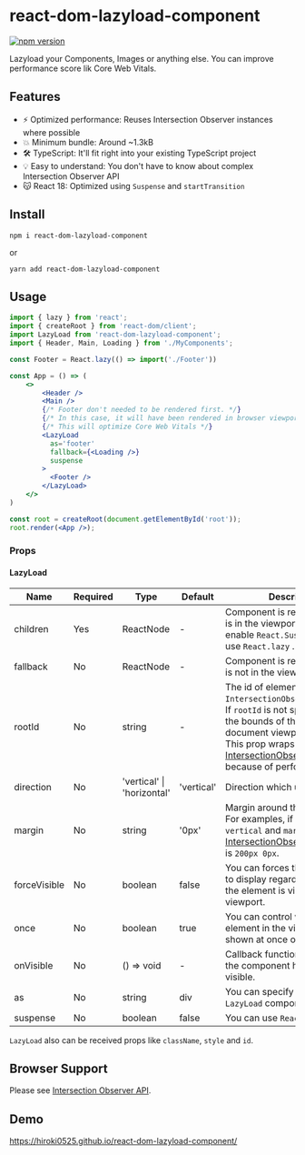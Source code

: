 # react-dom-lazyload-component

[![npm version](https://badge.fury.io/js/react-dom-lazyload-component.svg)](https://badge.fury.io/js/react-dom-lazyload-component)

Lazyload your Components, Images or anything else. You can improve performance score lik Core Web Vitals.

## Features

- ⚡️ Optimized performance: Reuses Intersection Observer instances where possible
- 💥 Minimum bundle: Around ~1.3kB
- 🛠 TypeScript: It'll fit right into your existing TypeScript project
- 💡 Easy to understand: You don't have to know about complex Intersection Observer API
- 😽 React 18: Optimized using `Suspense` and `startTransition`

## Install

```
npm i react-dom-lazyload-component
```

or

```
yarn add react-dom-lazyload-component
```

## Usage

```jsx
import { lazy } from 'react';
import { createRoot } from 'react-dom/client';
import LazyLoad from 'react-dom-lazyload-component';
import { Header, Main, Loading } from './MyComponents';

const Footer = React.lazy(() => import('./Footer'))

const App = () => (
    <>
        <Header />
        <Main />
        {/* Footer don't needed to be rendered first. */}
        {/* In this case, it will have been rendered in browser viewport. */}
        {/* This will optimize Core Web Vitals */}
        <LazyLoad
          as='footer'
          fallback={<Loading />}
          suspense
        >
          <Footer />
        </LazyLoad>
    </>
)

const root = createRoot(document.getElementById('root'));
root.render(<App />);
```

### Props

#### LazyLoad

| Name         | Required | Type                           | Default    | Description                                                                                                                                                                                                                                                                                         |
|--------------|----------|--------------------------------|------------|-----------------------------------------------------------------------------------------------------------------------------------------------------------------------------------------------------------------------------------------------------------------------------------------------------|
| children     | Yes      | ReactNode                      | -          | Component is rendered when it is in the viewport. Automatically enable `React.Suspense` if you use `React.lazy` .                                                                                                                                                                                   |
| fallback     | No       | ReactNode                      | -          | Component is rendered when it is not in the viewport.                                                                                                                                                                                                                                               |
| rootId       | No       | string                         | -          | The id of element which is `IntersectionObserver`'s target. If `rootId` is not specified, then the bounds of the actual document viewport are used. This prop wraps [IntersectionObserver.root](https://developer.mozilla.org/en-US/docs/Web/API/IntersectionObserver/root) because of performance. |
| direction    | No       | 'vertical' &#124; 'horizontal' | 'vertical' | Direction which user will scroll.                                                                                                                                                                                                                                                                   |
| margin       | No       | string                         | '0px'      | Margin around the root element. For examples, if `direction` is `vertical` and `margin` is `200px`, [IntersectionObserver.thresholds](https://developer.mozilla.org/en-US/docs/Web/API/IntersectionObserver/thresholds) is `200px 0px`.                                                             |
| forceVisible | No       | boolean                        | false      | You can forces the component to display regardless of whether the element is visible in the viewport.                                                                                                                                                                                               |
| once         | No       | boolean                        | true       | You can control whether the element in the viewport is shown at once or not.                                                                                                                                                                                                                        |
| onVisible    | No       | () => void                     | -          | Callback function called when the component has been visible.                                                                                                                                                                                                                                       |
| as           | No       | string                         | div        | You can specify tag name to `LazyLoad` component.                                                                                                                                                                                                                                                   |
| suspense     | No       | boolean                        | false      | You can use `React.Suspense` .                                                                                                                                                                                                                                                                      |

`LazyLoad` also can be received props like `className`, `style` and `id`.

## Browser Support

Please see [Intersection Observer API](https://developer.mozilla.org/en-US/docs/Web/API/Intersection_Observer_API#browser_compatibility).

## Demo
https://hiroki0525.github.io/react-dom-lazyload-component/